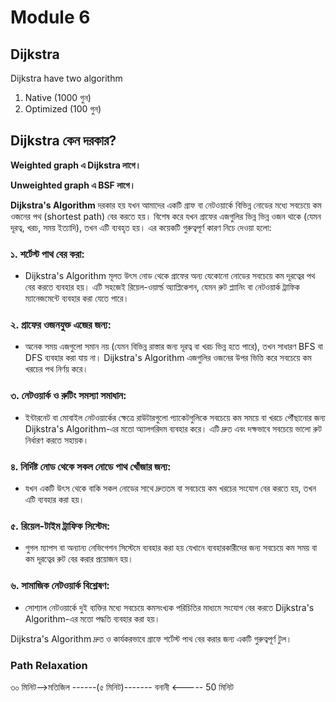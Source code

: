 # Module 6

## Dijkstra

Dijkstra have two algorithm

1. Native (1000 গুন)
2. Optimized (100 গুন)

## Dijkstra কেন দরকার?

**Weighted graph এ Dijkstra লাগে।**

**Unweighted graph এ BSF লাগে।**

**Dijkstra's Algorithm** দরকার হয় যখন আমাদের একটি গ্রাফ বা নেটওয়ার্কে বিভিন্ন নোডের মধ্যে সবচেয়ে কম ওজনের পথ (shortest path) বের করতে হয়। বিশেষ করে যখন গ্রাফের এজগুলির ভিন্ন ভিন্ন ওজন থাকে (যেমন দূরত্ব, খরচ, সময় ইত্যাদি), তখন এটি ব্যবহৃত হয়। এর কয়েকটি গুরুত্বপূর্ণ কারণ নিচে দেওয়া হলো:

### ১. **শর্টেস্ট পাথ বের করা**:

- Dijkstra's Algorithm মূলত উৎস নোড থেকে গ্রাফের অন্য যেকোনো নোডের সবচেয়ে কম দূরত্বের পথ বের করতে ব্যবহার হয়। এটি সহজেই রিয়েল-ওয়ার্ল্ড অ্যাপ্লিকেশন, যেমন রুট প্ল্যানিং বা নেটওয়ার্ক ট্রাফিক ম্যানেজমেন্টে ব্যবহার করা যেতে পারে।

### ২. **গ্রাফের ওজনযুক্ত এজের জন্য**:

- অনেক সময় এজগুলো সমান নয় (যেমন বিভিন্ন রাস্তার জন্য দূরত্ব বা খরচ ভিন্ন হতে পারে), তখন সাধারণ BFS বা DFS ব্যবহার করা যায় না। Dijkstra's Algorithm এজগুলির ওজনের উপর ভিত্তি করে সবচেয়ে কম খরচের পথ নির্ণয় করে।

### ৩. **নেটওয়ার্ক ও রুটিং সমস্যা সমাধান**:

- ইন্টারনেট বা মোবাইল নেটওয়ার্কের ক্ষেত্রে রাউটারগুলো প্যাকেটগুলিকে সবচেয়ে কম সময়ে বা খরচে পৌঁছানোর জন্য Dijkstra's Algorithm-এর মতো অ্যালগরিদম ব্যবহার করে। এটি দ্রুত এবং দক্ষভাবে সবচেয়ে ভালো রুট নির্ধারণ করতে সহায়ক।

### ৪. **নির্দিষ্ট নোড থেকে সকল নোডে পাথ খোঁজার জন্য**:

- যখন একটি উৎস থেকে বাকি সকল নোডের সাথে দ্রুততম বা সবচেয়ে কম খরচের সংযোগ বের করতে হয়, তখন এটি ব্যবহার করা হয়।

### ৫. **রিয়েল-টাইম ট্রাফিক সিস্টেম**:

- গুগল ম্যাপস বা অন্যান্য নেভিগেশন সিস্টেমে ব্যবহার করা হয় যেখানে ব্যবহারকারীদের জন্য সবচেয়ে কম সময় বা কম দূরত্বের রুট বের করার প্রয়োজন হয়।

### ৬. **সামাজিক নেটওয়ার্ক বিশ্লেষণ**:

- সোশ্যাল নেটওয়ার্কে দুই ব্যক্তির মধ্যে সবচেয়ে কমসংখ্যক পরিচিতির মাধ্যমে সংযোগ বের করতে Dijkstra's Algorithm-এর মতো পদ্ধতি ব্যবহার করা হয়।

Dijkstra's Algorithm দ্রুত ও কার্যকরভাবে গ্রাফে শর্টেস্ট পাথ বের করার জন্য একটি গুরুত্বপূর্ণ টুল।

### Path Relaxation

৩০ মিনিট-->মতিজিল ------(৫ মিনিট)------- বনানী <----- 50 মিনিট
